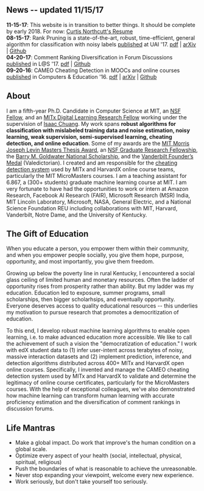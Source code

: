 ## News -- <span color='red'>updated 11/15/17</span>
<!-- My [research](http://curtisnorthcutt.com/research.html) will be added soon. -->

**<span color='red'>11-15-17</span>**: This website is in transition to better things. It should be complete by early 2018. For now: [Curtis Northcutt's Resume](resources/pdf/cv.pdf)  
**<span color='red'>08-15-17</span>**: Rank Pruning is a state-of-the-art, robust, time-efficient, general algorithm for classification with noisy labels [published](http://auai.org/uai2017/proceedings/papers/35.pdf) at UAI '17. [pdf](resources/pdf/northcutt_2017_rankpruning.pdf) | [arXiv](https://arxiv.org/abs/1705.01936) | [Github](https://github.com/cgnorthcutt/rankpruning)  
**<span color='red'>04-20-17</span>**: Comment Ranking Diversification in Forum Discussions [published](http://dl.acm.org/citation.cfm?id=3054016) in L@S '17. [pdf](resources/pdf/northcutt_2017_diversification.pdf) | [Github](https://github.com/cgnorthcutt/forum-diversification)  
**<span color='red'>09-20-16</span>**: CAMEO Cheating Detection in MOOCs and online courses [published](http://www.sciencedirect.com/science/article/pii/S0360131516300896) in Computers & Education '16. [pdf](resources/pdf/northcutt_2017_cameo.pdf) | [arXiv](https://arxiv.org/abs/1508.05699) | [Github](https://github.com/CGNx/edx2bigquery/blob/master/edx2bigquery/make_problem_analysis.py#L1628)



## About 

I am a fifth-year Ph.D. Candidate in Computer Science at MIT, an [NSF Fellow](https://www.fastlane.nsf.gov/grfp/AwardeeList.do?method=loadAwardeeList), and an [MITx Digital Learning Research Fellow](https://odl.mit.edu/about/our-team/curtis-northcutt) working under the supervision of [Isaac Chuang](http://web.mit.edu/physics/people/faculty/chuang_isaac.html). My work spans **robust algorithms for classification with mislabeled training data and noise estimation, noisy learning, weak supervision, semi-supervised learning, cheating detection, and online education**. Some of my awards are the [MIT Morris Joseph Levin Masters Thesis Award](https://www.eecs.mit.edu/news-events/announcements/eecs-celebrates-2015-2016-award-winners), an [NSF Graduate Research Fellowship](https://www.fastlane.nsf.gov/grfp/AwardeeList.do?method=loadAwardeeList), the [Barry M. Goldwater National Scholarship](http://act.org/goldwater/sch-2012.html), and the [Vanderbilt Founder’s Medal](http://news.vanderbilt.edu/2013/05/founders-medalists/) (Valedictorian). I created and am responsible for the [cheating detection system](https://www.insidehighered.com/news/2015/08/26/harvard-mit-researchers-find-mooc-learners-using-multiple-accounts-cheat) used by MITx and HarvardX online course teams, particularly the MIT MicroMasters courses. I am a teaching assistant for 6.867, a (300+ students) graduate machine learning course at MIT. I am very fortunate to have had the opportunities to work or intern at Amazon Research, Facebook AI Research (FAIR), Microsoft Research (MSR) India, MIT Lincoln Laboratory, Microsoft, NASA, General Electric, and a National Science Foundation REU including collaborations with MIT, Harvard, Vanderbilt, Notre Dame, and the University of Kentucky.

## The Gift of Education

When you educate a person, you empower them within their community, and when you empower people socially, you give them hope, purpose, opportunity, and most importantly, you give them freedom.

Growing up below the poverty line in rural Kentucky, I encountered a social glass ceiling of limited human and monetary resources. Often the ladder of opportunity rises from prosperity rather than ability. But my ladder was my education. Education led to exposure, summer programs, small scholarships, then bigger scholarhsips, and eventually opportunity. Everyone deserves access to quality educational resources -- this underlies my motivation to pursue research that promotes a democritization of education. 

To this end, I develop robust machine learning algorithms to enable open learning, i.e. to make advanced education more accessible. We like to call the achievement of such a vision the "democratization of education." I work with edX student data to (1) infer user-intent across terabytes of noisy, massive interaction datasets and (2) implement prediction, inference, and detection algorithms distributed across 400+ MITx and HarvardX open online courses. Specifically, I invented and manage the CAMEO cheating detection system used by MITx and HarvardX to validate and determine the legitimacy of online course certificates, particularly for the MicroMasters courses. With the help of exceptional colleagues, we've also demonstrated how machine learning can transform human learning with accurate proficiency estimation and the diversification of comment rankings in discussion forums.

## Life Mantras

* Make a global impact. Do work that improve's the human condition on a global scale.
* Optimize every aspect of your health (social, intellectual, physical, spiritual, religious)
* Push the boundaries of what is reasonable to achieve the unreasonable.
* Never stop expanding your viewpoint, welcome every new experience.
* Work seriously, but don't take yourself too seriously. 